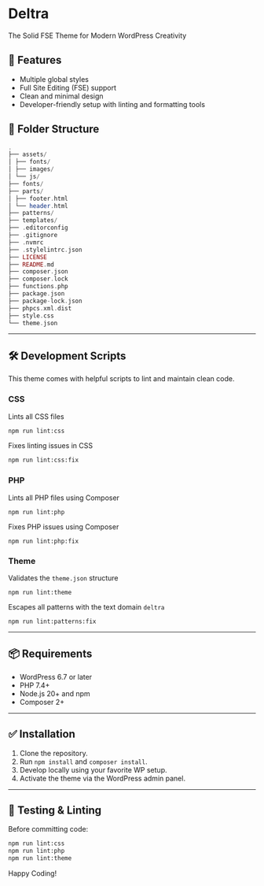 # Deltra
The Solid FSE Theme for Modern WordPress Creativity

## 🚀 Features

- Multiple global styles
- Full Site Editing (FSE) support
- Clean and minimal design
- Developer-friendly setup with linting and formatting tools

## 📁 Folder Structure
```php
.
├── assets/
│ ├── fonts/
│ ├── images/
│ └── js/
├── fonts/
├── parts/
│ ├── footer.html
│ └── header.html
├── patterns/
├── templates/
├── .editorconfig
├── .gitignore
├── .nvmrc
├── .stylelintrc.json
├── LICENSE
├── README.md
├── composer.json
├── composer.lock
├── functions.php
├── package.json
├── package-lock.json
├── phpcs.xml.dist
├── style.css
└── theme.json
```

---

## 🛠️ Development Scripts

This theme comes with helpful scripts to lint and maintain clean code.

### CSS

Lints all CSS files
```bash
npm run lint:css
```

Fixes linting issues in CSS

```bash
npm run lint:css:fix
```

### PHP

Lints all PHP files using Composer
```
npm run lint:php
```

Fixes PHP issues using Composer
```
npm run lint:php:fix
```

### Theme

Validates the `theme.json` structure
```
npm run lint:theme
```

Escapes all patterns with the text domain `deltra`
```
npm run lint:patterns:fix
```

---

## 📦 Requirements

- WordPress 6.7 or later
- PHP 7.4+
- Node.js 20+ and npm
- Composer 2+

---

## ✅ Installation

1. Clone the repository.
2. Run `npm install` and `composer install`.
3. Develop locally using your favorite WP setup.
4. Activate the theme via the WordPress admin panel.

---

## 🧪 Testing & Linting

Before committing code:

```bash
npm run lint:css
npm run lint:php
npm run lint:theme
```

Happy Coding!
